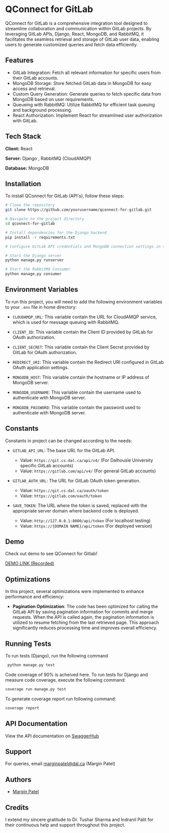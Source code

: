 
# QConnect for GitLab

QConnect for GitLab is a comprehensive integration tool designed to streamline collaboration and communication within GitLab projects. By leveraging GitLab APIs, Django, React, MongoDB, and RabbitMQ, it facilitates the seamless retrieval and storage of GitLab user data, enabling users to generate customized queries and fetch data efficiently.


## Features

- GitLab Integration: Fetch all relevant information for specific users from their GitLab accounts.
- MongoDB Storage: Store fetched GitLab data in MongoDB for easy access and retrieval.
- Custom Query Generation: Generate queries to fetch specific data from MongoDB based on user requirements.
- Queueing with RabbitMQ: Utilize RabbitMQ for efficient task queuing and background processing.
- React Authorization: Implement React for streamlined user authorization with GitLab.

## Tech Stack

**Client:** React

**Server:** Django , RabbitMQ (CloudAMQP)

**Database:** MongoDB


## Installation

To install QConnect for GitLab (API's), follow these steps:

```bash
# Clone the repository
git clone https://github.com/yourusername/qconnect-for-gitlab.git

# Navigate to the project directory
cd qconnect-for-gitlab

# Install dependencies for the Django backend
pip install -r requirements.txt

# Configure GitLab API credentials and MongoDB connection settings in the .env files.

# Start the Django server
python manage.py runserver

# Start the RabbitMQ Consumer
python manage.py consumer
```
## Environment Variables

To run this project, you will need to add the following environment variables to your `.env` file in home directory:

- `CLOUDAMQP_URL`: This variable contain the URL for CloudAMQP service, which is used for message queuing with RabbitMQ.

- `CLIENT_ID`: This variable contain the Client ID provided by GitLab for OAuth authorization.

- `CLIENT_SECRET`: This variable contain the Client Secret provided by GitLab for OAuth authorization.

- `REDIRECT_URI`: This variable contain the Redirect URI configured in GitLab OAuth application settings.

- `MONGODB_HOST`: This variable contain the hostname or IP address of MongoDB server.

- `MONGODB_USERNAME`: This variable contain the username used to authenticate with MongoDB server.

- `MONGODB_PASSWORD`: This variable contain the password used to authenticate with MongoDB server.
## Constants

Constants in project can be changed according to the needs:

- `GITLAB_API_URL`: The base URL for the GitLab API.
  - Value: `https://git.cs.dal.ca/api/v4/` (For Dalhousie University specific GitLab accounts)
  - Value: `https://gitlab.com/api/v4/` (For general GitLab accounts)
- `GITLAB_AUTH_URL`: The URL for GitLab OAuth token generation.
  - Value: `https://git.cs.dal.ca/oauth/token`
  - Value: `https://gitlab.com/oauth/token`


- `SAVE_TOKEN`: The URL where the token is saved, replaced with the appropriate server domain where backend code is deployed.
  - Value: `http://127.0.0.1:8000/api/token` (For localhost testing)
  - Value: `https://{DOMAIN NAME}/api/token` (For deployed version)
## Demo

Check out demo to see QConnect for Gitlab!

[DEMO LINK (Recorded)](https://dalu-my.sharepoint.com/:v:/g/personal/mr353045_dal_ca/EevtTUDedjhEsXMWY-qsFPcBMTIeZK54j-kg3XMyL0YpGw)

## Optimizations

In this project, several optimizations were implemented to enhance performance and efficiency:

- **Pagination Optimization**: The code has been optimized for calling the GitLab API by saving pagination information for commits and merge requests. When the API is called again, the pagination information is utilized to resume fetching from the last retrieved page. This approach significantly reduces processing time and improves overall efficiency.

## Running Tests

To run tests (Django), run the following command

```bash
 python manage.py test
```

Code coverage of 90% is acheived here. To run tests for Django and measure code coverage, execute the following command:

```bash
coverage run manage.py test
```
To generate coverage report run following command:

```bash
coverage report
```
## API Documentation

View the API documentation on [SwaggerHub](https://app.swaggerhub.com/apis/MarginPatel/qconnect_gitlab/v1#/)

## Support

For queries, email marginpatel@dal.ca (Margin Patel)


## Authors

- [Margin Patel](https://github.com/margin5094)


## Credits

I extend my sincere gratitude to Dr. Tushar Sharma and Indranil Palit for their continuous help and support throughout this project.